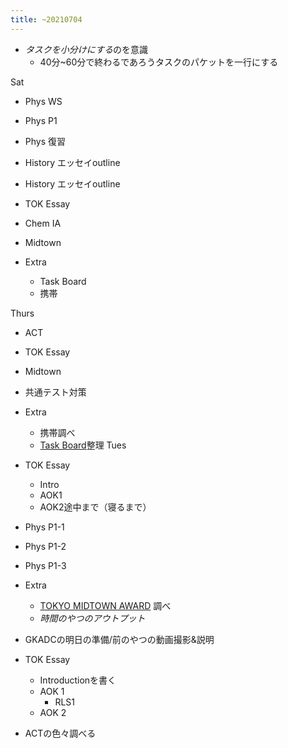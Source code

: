 ```yaml
---
title: ~20210704
---
```


* *タスクを小分けにする*のを意識
  * 40分~60分で終わるであろうタスクのパケットを一行にする

Sat

* Phys WS

* Phys P1

* Phys 復習

* History エッセイoutline

* History エッセイoutline

* TOK Essay

* Chem IA

* Midtown

* Extra
  
  * Task Board
  * 携帯

Thurs

* ACT

* TOK Essay

* Midtown

* 共通テスト対策

* Extra
  
  * 携帯調べ
  * [Task Board](Task%20Board.md)整理
    Tues
* TOK Essay
  
  * Intro
  * AOK1
  * AOK2途中まで（寝るまで）
* Phys P1-1

* Phys P1-2

* Phys P1-3

* Extra
  
  * [TOKYO MIDTOWN AWARD](TOKYO%20MIDTOWN%20AWARD.md) 調べ
  * *時間のやつのアウトプット*
* GKADCの明日の準備/前のやつの動画撮影&説明

* TOK Essay
  
  * Introductionを書く
  * AOK 1
    * RLS1
  * AOK 2
* ACTの色々調べる
